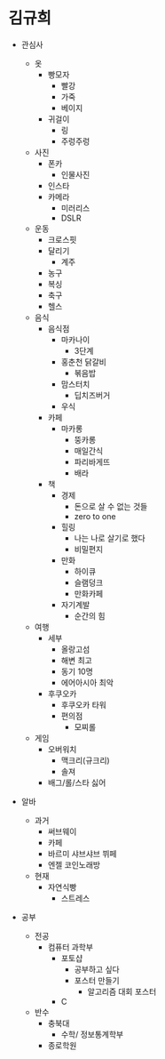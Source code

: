 # 김규희

* 관심사
  * 옷
    * 빵모자
      * 빨강
      * 가죽
      * 베이지
    * 귀걸이
      * 링
      * 주렁주렁
  * 사진
      * 폰카
        * 인물사진
      * 인스타
      * 카메라
        * 미러리스
        * DSLR
   * 운동
       * 크로스핏
       * 달리기
          * 계주
      * 농구
      * 복싱
      * 축구
      * 헬스
   * 음식
     * 음식점
       * 마카나이
         * 3단계
       * 홍춘천 닭갈비
         * 볶음밥
       * 맘스터치
         * 딥치즈버거
       * 우식
     * 카페
       * 마카롱
          * 뚱카롱
          * 매일간식 
          * 파리바게뜨
          * 배라
     * 책
       * 경제
         * 돈으로 살 수 없는 것들
         * zero to one
       * 힐링
         * 나는 나로 살기로 했다
         * 비밀편지
       * 만화
         * 하이큐
         * 슬램덩크
         * 만화카페
       * 자기계발
         * 순간의 힘
    * 여행
      * 세부
        * 올랑고섬
        * 해변 최고
        * 동기 10명
        * 에어아시아 최악
      * 후쿠오카
        * 후쿠오카 타워
        * 편의점        
          * 모찌롤            
    * 게임 
      * 오버워치
        * 맥크리(규크리)
        * 솔져
      * 배그/롤/스타 싫어
      
* 알바
  * 과거
    * 써브웨이
    * 카페
    * 바르미 샤브샤브 뷔페
    * 엔젤 코인노래방
  * 현재
    * 자연식빵
      * 스트레스
      
* 공부
  * 전공
    * 컴퓨터 과학부
      * 포토샵
        * 공부하고 싶다
        * 포스터 만들기
          * 알고리즘 대회 포스터
      * C
  * 반수
    * 충북대
      * 수학/ 정보통계학부
    * 종로학원
  
     
 
